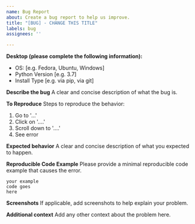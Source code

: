 ```yaml
---
name: Bug Report
about: Create a bug report to help us improve.
title: "[BUG] - CHANGE THIS TITLE"
labels: bug
assignees: ''

---
```


**Desktop (please complete the following information):**
 - OS: [e.g. Fedora, Ubuntu, Windows]
 - Python Version [e.g. 3.7]
- Install Type [e.g. via pip, via git]

**Describe the bug**
A clear and concise description of what the bug is.

**To Reproduce**
Steps to reproduce the behavior:
1. Go to '...'
2. Click on '....'
3. Scroll down to '....'
4. See error

**Expected behavior**
A clear and concise description of what you expected to happen.

**Reproducible Code Example**
Please provide a minimal reproducible code example that causes the error.

```
your example 
code goes 
here
```

**Screenshots**
If applicable, add screenshots to help explain your problem.

**Additional context**
Add any other context about the problem here.
